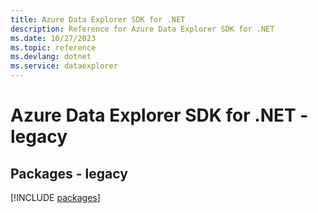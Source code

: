 ```yaml
---
title: Azure Data Explorer SDK for .NET
description: Reference for Azure Data Explorer SDK for .NET
ms.date: 10/27/2023
ms.topic: reference
ms.devlang: dotnet
ms.service: dataexplorer
---
```

# Azure Data Explorer SDK for .NET - legacy
## Packages - legacy
[!INCLUDE [packages](data-explorer-index.md)]